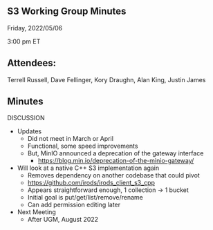 ## S3 Working Group Minutes

Friday, 2022/05/06

3:00 pm ET

## Attendees:

Terrell Russell, Dave Fellinger, Kory Draughn, Alan King, Justin James

## Minutes

DISCUSSION

 - Updates
   - Did not meet in March or April
   - Functional, some speed improvements
   - But, MinIO announced a deprecation of the gateway interface
     - https://blog.min.io/deprecation-of-the-minio-gateway/
 - Will look at a native C++ S3 implementation again
   - Removes dependency on another codebase that could pivot
   - https://github.com/irods/irods_client_s3_cpp
   - Appears straightforward enough, 1 collection -> 1 bucket
   - Initial goal is put/get/list/remove/rename
   - Can add permission editing later
 - Next Meeting
   - After UGM, August 2022

